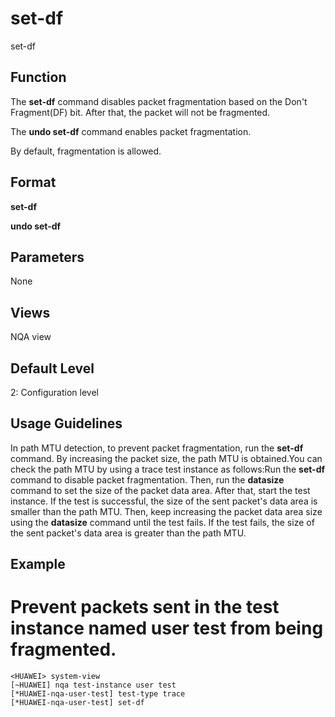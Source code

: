 set-df
======

set-df

Function
--------



The **set-df** command disables packet fragmentation based on the Don't Fragment(DF) bit. After that, the packet will not be fragmented.

The **undo set-df** command enables packet fragmentation.



By default, fragmentation is allowed.


Format
------

**set-df**

**undo set-df**


Parameters
----------

None

Views
-----

NQA view


Default Level
-------------

2: Configuration level


Usage Guidelines
----------------

In path MTU detection, to prevent packet fragmentation, run the **set-df** command. By increasing the packet size, the path MTU is obtained.You can check the path MTU by using a trace test instance as follows:Run the **set-df** command to disable packet fragmentation. Then, run the **datasize** command to set the size of the packet data area. After that, start the test instance. If the test is successful, the size of the sent packet's data area is smaller than the path MTU. Then, keep increasing the packet data area size using the **datasize** command until the test fails. If the test fails, the size of the sent packet's data area is greater than the path MTU.


Example
-------

# Prevent packets sent in the test instance named user test from being fragmented.
```
<HUAWEI> system-view
[~HUAWEI] nqa test-instance user test
[*HUAWEI-nqa-user-test] test-type trace
[*HUAWEI-nqa-user-test] set-df

```
